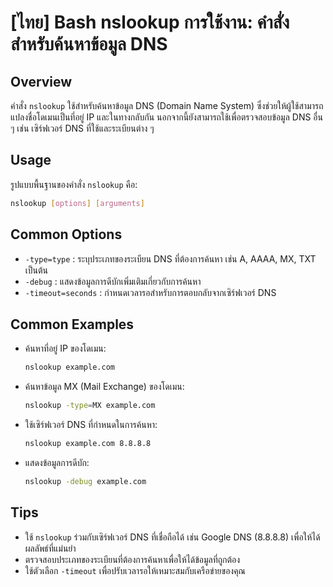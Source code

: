 # [ไทย] Bash nslookup การใช้งาน: คำสั่งสำหรับค้นหาข้อมูล DNS

## Overview
คำสั่ง `nslookup` ใช้สำหรับค้นหาข้อมูล DNS (Domain Name System) ซึ่งช่วยให้ผู้ใช้สามารถแปลงชื่อโดเมนเป็นที่อยู่ IP และในทางกลับกัน นอกจากนี้ยังสามารถใช้เพื่อตรวจสอบข้อมูล DNS อื่น ๆ เช่น เซิร์ฟเวอร์ DNS ที่ใช้และระเบียนต่าง ๆ

## Usage
รูปแบบพื้นฐานของคำสั่ง `nslookup` คือ:

```bash
nslookup [options] [arguments]
```

## Common Options
- `-type=type` : ระบุประเภทของระเบียน DNS ที่ต้องการค้นหา เช่น A, AAAA, MX, TXT เป็นต้น
- `-debug` : แสดงข้อมูลการดีบักเพิ่มเติมเกี่ยวกับการค้นหา
- `-timeout=seconds` : กำหนดเวลารอสำหรับการตอบกลับจากเซิร์ฟเวอร์ DNS

## Common Examples
- ค้นหาที่อยู่ IP ของโดเมน:
  ```bash
  nslookup example.com
  ```

- ค้นหาข้อมูล MX (Mail Exchange) ของโดเมน:
  ```bash
  nslookup -type=MX example.com
  ```

- ใช้เซิร์ฟเวอร์ DNS ที่กำหนดในการค้นหา:
  ```bash
  nslookup example.com 8.8.8.8
  ```

- แสดงข้อมูลการดีบัก:
  ```bash
  nslookup -debug example.com
  ```

## Tips
- ใช้ `nslookup` ร่วมกับเซิร์ฟเวอร์ DNS ที่เชื่อถือได้ เช่น Google DNS (8.8.8.8) เพื่อให้ได้ผลลัพธ์ที่แม่นยำ
- ตรวจสอบประเภทของระเบียนที่ต้องการค้นหาเพื่อให้ได้ข้อมูลที่ถูกต้อง
- ใช้ตัวเลือก `-timeout` เพื่อปรับเวลารอให้เหมาะสมกับเครือข่ายของคุณ